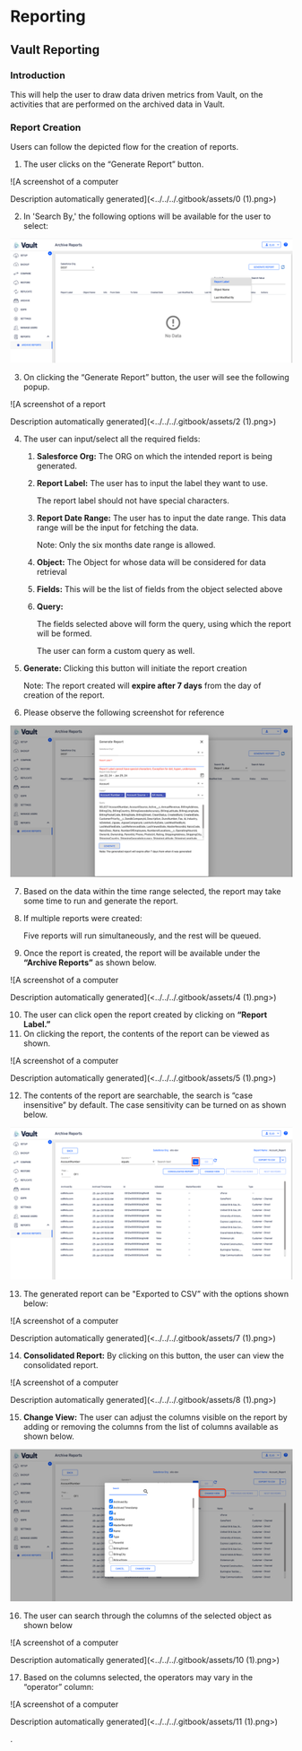 # Reporting

## **Vault Reporting**

### **Introduction**

This will help the user to draw data driven metrics from Vault, on the activities that are performed on the archived data in Vault.

### **Report Creation**

Users can follow the depicted flow for the creation of reports.

1. The user clicks on the “Generate Report” button.

![A screenshot of a computer

Description automatically generated](<../../../.gitbook/assets/0 (1).png>)

2. In 'Search By,' the following options will be available for the user to select:

![](<../../../.gitbook/assets/1 (1).png>)

3. On clicking the “Generate Report” button, the user will see the following popup.

![A screenshot of a report

Description automatically generated](<../../../.gitbook/assets/2 (1).png>)

4. The user can input/select all the required fields:
   1. **Salesforce Org:** The ORG on which the intended report is being generated.
   2.  **Report Label:** The user has to input the label they want to use.

       The report label should not have special characters.
   3.  **Report Date Range:** The user has to input the date range. This data range will be the input for fetching the data.

       Note: Only the six months date range is allowed.
   4. **Object:** The Object for whose data will be considered for data retrieval
   5. **Fields:** This will be the list of fields from the object selected above
   6.  **Query:**

       The fields selected above will form the query, using which the report will be formed.

       The user can form a custom query as well.
5.  **Generate:** Clicking this button will initiate the report creation

    Note: The report created will **expire after 7 days** from the day of creation of the report.
6. Please observe the following screenshot for reference

![](<../../../.gitbook/assets/3 (1).png>)

7. Based on the data within the time range selected, the report may take some time to run and generate the report.
8.  If multiple reports were created:

    Five reports will run simultaneously, and the rest will be queued.
9. Once the report is created, the report will be available under the **“Archive Reports”** as shown below.

![A screenshot of a computer

Description automatically generated](<../../../.gitbook/assets/4 (1).png>)

10. The user can click open the report created by clicking on **“Report Label.”**
11. On clicking the report, the contents of the report can be viewed as shown.

![A screenshot of a computer

Description automatically generated](<../../../.gitbook/assets/5 (1).png>)

12. The contents of the report are searchable, the search is “case insensitive” by default. The case sensitivity can be turned on as shown below.

![](<../../../.gitbook/assets/6 (1).png>)

13. The generated report can be "Exported to CSV” with the options shown below:

![A screenshot of a computer

Description automatically generated](<../../../.gitbook/assets/7 (1).png>)

14. **Consolidated Report:** By clicking on this button, the user can view the consolidated report.

![A screenshot of a computer

Description automatically generated](<../../../.gitbook/assets/8 (1).png>)

15. **Change View:** The user can adjust the columns visible on the report by adding or removing the columns from the list of columns available as shown below.

![](<../../../.gitbook/assets/9 (1).png>)

16. The user can search through the columns of the selected object as shown below

![A screenshot of a computer

Description automatically generated](<../../../.gitbook/assets/10 (1).png>)

17. Based on the columns selected, the operators may vary in the “operator” column:

![A screenshot of a computer

Description automatically generated](<../../../.gitbook/assets/11 (1).png>)

.
